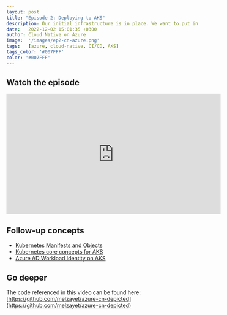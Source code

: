 ```yaml
---
layout: post
title: "Episode 2: Deploying to AKS"
description: Our initial infrastructure is in place. We want to put in a repeatable mechanism for deploying our app into Azure Kubernetes Service (AKS).
date:   2022-12-02 15:01:35 +0300
author: Cloud Native on Azure
image:  '/images/ep2-cn-azure.png'
tags:   [azure, cloud-native, CI/CD, AKS]
tags_color: '#007FFF'
color: '#007FFF'
---
```


## Watch the episode

<iframe width="560" height="315" src="https://www.youtube.com/embed/tvLLoDIyFzg" title="Episode 2: Deploying to AKS" frameborder="0" allow="accelerometer; autoplay; clipboard-write; encrypted-media; gyroscope; picture-in-picture" allowfullscreen></iframe>

<br/>

## Follow-up concepts

* [Kubernetes Manifests and Objects](https://kubernetes.io/docs/concepts/overview/working-with-objects/kubernetes-objects/)
* [Kubernetes core concepts for AKS](https://learn.microsoft.com/en-us/azure/aks/concepts-clusters-workloads)
* [Azure AD Workload Identity on AKS](https://learn.microsoft.com/en-us/azure/aks/workload-identity-overview)

## Go deeper

The code referenced in this video can be found here: [https://github.com/melzayet/azure-cn-depicted](https://github.com/melzayet/azure-cn-depicted)
